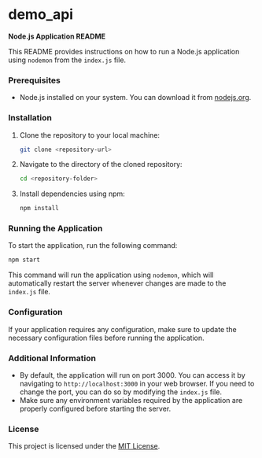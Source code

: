 # demo_api
**Node.js Application README**

This README provides instructions on how to run a Node.js application using `nodemon` from the `index.js` file.

### Prerequisites
- Node.js installed on your system. You can download it from [nodejs.org](https://nodejs.org/).

### Installation
1. Clone the repository to your local machine:
   ```bash
   git clone <repository-url>
   ```
2. Navigate to the directory of the cloned repository:
   ```bash
   cd <repository-folder>
   ```
3. Install dependencies using npm:
   ```bash
   npm install
   ```

### Running the Application
To start the application, run the following command:
```bash
npm start
```
This command will run the application using `nodemon`, which will automatically restart the server whenever changes are made to the `index.js` file.

### Configuration
If your application requires any configuration, make sure to update the necessary configuration files before running the application.

### Additional Information
- By default, the application will run on port 3000. You can access it by navigating to `http://localhost:3000` in your web browser. If you need to change the port, you can do so by modifying the `index.js` file.
- Make sure any environment variables required by the application are properly configured before starting the server.


### License
This project is licensed under the [MIT License](LICENSE).
